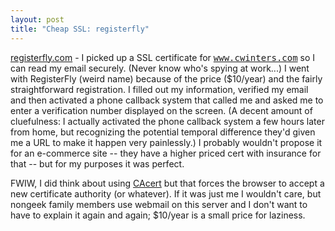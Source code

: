 ```yaml
---
layout: post
title: "Cheap SSL: registerfly"
---
```




<a href="http://registerfly.com/ssl/">registerfly.com</a> - I picked up a SSL certificate for <tt>www.cwinters.com</tt> so I can read my email securely. (Never know who's spying at work...) I went with RegisterFly (weird name) because of the price ($10/year) and the fairly straightforward registration. I filled out my information, verified my email and then activated a phone callback system that called me and asked me to enter a verification number displayed on the screen. (A decent amount of cluefulness: I actually activated the phone callback system a few hours later from home, but recognizing the potential temporal difference they'd given me a URL to make it happen very painlessly.) I probably wouldn't propose it for an e-commerce site -- they have a higher priced cert with insurance for that -- but for my purposes it was perfect.

<p>FWIW, I did think about using <a href="http://cacert.org/">CAcert</a> but that forces the browser to accept a new certificate authority (or whatever). If it was just me I wouldn't care, but nongeek family members use webmail on this server and I don't want to have to explain it again and again; $10/year is a small price for laziness.</p>


